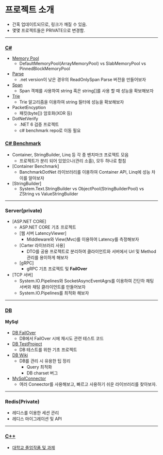 # 프로젝트 소개

* 간혹 업데이트되므로, 링크가 깨질 수 있음.
* 몇몇 프로젝트들은 PRIVATE으로 변경함.

---

### [C#](https://github.com/junhun0106/CSharp)
  * [Memory Pool](https://github.com/junhun0106/CSharp/tree/main/MemoryPool)
    * DefaultMemoryPool(ArrayMemoryPool) vs SlabMemoryPool vs PinnedBlockMemoryPool  
  * [Parse](https://github.com/junhun0106/CSharp/tree/main/Parse)
    * .net version이 낮은 경우의 ReadOnlySpan<char> Parse 버전을 만들어보자 
  * [Span](https://github.com/junhun0106/CSharp/tree/main/Span)
    * Span 객체를 사용하여 string 혹은 string[]를 사용 할 때 성능을 확보해보자
  * [Trie](https://github.com/junhun0106/CSharp/tree/main/Trie)
    * Trie 알고리즘을 이용하여 string 필터에 성능을 확보해보자
  * PacketEncyption
    * 패킷(byte[]) 암호화(XOR 등)
  * DotNetVerify
    * .NET 6 검증 프로젝트
    * c# benchmark repo로 이동 필요
   
 ### [C# Benchmark](https://github.com/junhun0106/CSharp-Benchmark)
 
* Container, StringBuilder, Linq 등 각 종 벤치마크 프로젝트 모음
  * 프로젝트가 분리 되어 있었으나(관리 소흘), 모두 하나로 합침
* [Container Benchmark]
  * BanchmarkDotNet 라이브러리를 이용하여 Container API, Linq에 성능 차이를 알아보자 
* [StringBuilder]
  * System.Text.StringBuilder vs ObjectPool(StringBuilderPool) vs ZString vs ValueStringBuilder
 
---

### Server(private)

* [ASP.NET CORE]
  * ASP.NET CORE 기초 프로젝트
  * [웹 서버 LatencyViewer]
    * Middleware와 View(Mvc)를 이용하여 Latency를 측정해보자
  * [Carter 라이브러리 사용]
    * DTO를 공용 프로젝트로 분리하여 클라이언트와 서버에서 Url 및 Method 관리를 용이하게 해보자
  * [gRPC]
    * gRPC 기초 프로젝트 및 **FailOver**
* [TCP 서버]
  * System.IO.Pipelines와 SocketAsyncEventAgrs를 이용하여 간단하 채팅 서버와 채팅 클라이언트를 만들어보자
  * System.IO.Pipelines를 최적화 해보자

---
 
### [DB](https://github.com/junhun0106/DB-REDIS)

#### MySql
* [DB FailOver](https://github.com/junhun0106/DB-REDIS/tree/main/DBFailOver)
  * DB에서 FailOver 시에 재시도 관련 테스트 코드
* [DB TestProject](https://github.com/junhun0106/DB-REDIS/tree/main/DBTest)
  * DB 테스트를 위한 기초 프로젝트
* [DB Wiki](https://github.com/junhun0106/DB-REDIS/wiki)
  * DB를 관리 시 유용한 팁 정리
    * Query 최적화
    * DB charset 버그
* [MySqlConnector](https://github.com/junhun0106/DB-REDIS/tree/main/Migration)
  * 여러 Coneector를 사용해보고, 빠르고 사용하기 쉬운 라이브러리를 찾아보자. 

---
 
### Redis(Private)
* 레디스를 이용한 세션 관리
* 레디스 마이그레이션 및 API 

---

### [C++](https://github.com/junhun0106/Cplusplus)

* [대학교 졸업작품 및 과제](https://github.com/junhun0106/Cplusplus/tree/main/University) 

